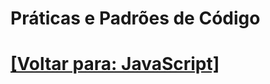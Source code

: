# Práticas e Padrões de Código

<!--
### 20. Boas Práticas

- Código Limpo
- Modularização
- Comentários e Documentação

### 21. Padrões de Projeto

- Padrões Comuns (Singleton, Factory, Observer, etc.)
- Aplicação de Padrões em JavaScript

### 22. Metodologias de Desenvolvimento

- Test-Driven Development (TDD)
- Behavior-Driven Development (BDD)

### 23. Ferramentas de Build e Automação

- Webpack
- Babel
- ESLint
- Prettier
-->

# [[Voltar para: JavaScript]](../javaScript.md)